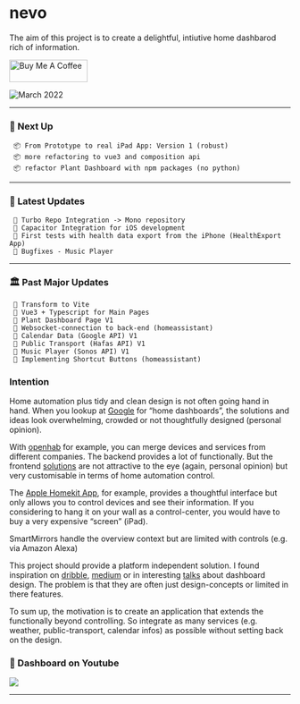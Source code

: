 # nevo

The aim of this project is to create a delightful, intiutive home dashbarod rich of information.


<a href="https://www.buymeacoffee.com/RaikMueller" target="_blank"><img src="https://cdn.buymeacoffee.com/buttons/v2/default-yellow.png" alt="Buy Me A Coffee" style="height: 40px !important;width: 140px !important;" ></a>

![March 2022](https://user-images.githubusercontent.com/23355792/161422535-27648b90-c179-4d45-b839-f111c7f298ac.png)

---



### 🛫 Next Up

```
 📦 From Prototype to real iPad App: Version 1 (robust)
 📦 more refactoring to vue3 and composition api
 📦 refactor Plant Dashboard with npm packages (no python)
```
---
### 🛬 Latest Updates

```
 🎉 Turbo Repo Integration -> Mono repository
 🎉 Capacitor Integration for iOS development
 🎉 First tests with health data export from the iPhone (HealthExport App)
 🎉 Bugfixes - Music Player
```
---
### 🏛 Past Major Updates

```
 🎉 Transform to Vite
 🎉 Vue3 + Typescript for Main Pages
 🎉 Plant Dashboard Page V1
 🎉 Websocket-connection to back-end (homeassistant)
 🎉 Calendar Data (Google API) V1
 🎉 Public Transport (Hafas API) V1
 🎉 Music Player (Sonos API) V1
 🎉 Implementing Shortcut Buttons (homeassistant)
```

### Intention

Home automation plus tidy and clean design is not often going hand in hand. When you lookup at [Google](https://www.google.com/search?q=home+dashboard&source=lnms&tbm=isch&sa=X&ved=2ahUKEwjf4JDPxrrpAhUHyaQKHaLNCPAQ_AUoAXoECAwQAw&biw=1309&bih=717) for “home dashboards”, the solutions and ideas look overwhelming, crowded or not thoughtfully designed (personal opinion).

With [openhab](https://www.openhab.org/) for example, you can merge devices and services from different companies. The backend provides a lot of functionally. But the frontend [solutions](https://www.openhab.org/docs/configuration/habpanel.html) are not attractive to the eye (again, personal opinion) but very customisable in terms of home automation control.

The [Apple Homekit App](https://support.apple.com/library/content/dam/edam/applecare/images/de_DE/macos/macos-mojave-ios12-macbook-iphone-x-home-app-notifications-hero-crop.jpg), for example, provides a thoughtful interface but only allows you to control devices and see their information. If you considering to hang it on your wall as a control-center, you would have to buy a very expensive “screen” (iPad).

SmartMirrors handle the overview context but are limited with controls (e.g. via Amazon Alexa)

This project should provide a platform independent solution. I found inspiration on [dribble](https://dribbble.com/9raik/collections/2054777-HomeApp), [medium](https://onezero.medium.com/the-morning-paper-revisited-35b407822494) or in interesting [talks](https://www.youtube.com/watch?v=aZZCZpc0AcY) about dashboard design. The problem is that they are often just design-concepts or limited in there features.

To sum up, the motivation is to create an application that extends the functionally beyond controlling. So integrate as many services (e.g. weather, public-transport, calendar infos) as possible without setting back on the design.

### 🎥 Dashboard on Youtube

<p align="left">
 <a href="https://www.youtube.com/watch?v=Tr8btqHs8_k"> <img src="https://img.youtube.com/vi/Tr8btqHs8_k/0.jpg" /></a>
</p>

---

